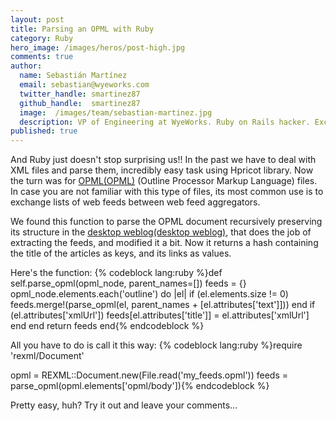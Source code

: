 ```yaml
---
layout: post
title: Parsing an OPML with Ruby
category: Ruby
hero_image: /images/heros/post-high.jpg
comments: true
author:
  name: Sebastián Martínez
  email: sebastian@wyeworks.com
  twitter_handle: smartinez87
  github_handle:  smartinez87
  image:  /images/team/sebastian-martinez.jpg
  description: VP of Engineering at WyeWorks. Ruby on Rails hacker. ExceptionNotification maintainer. Coffee & bacon lover.
published: true
---
```

And Ruby just doesn't stop surprising us!!
In the past we have to deal with XML files and parse them, incredibly easy task using Hpricot library. Now the turn was for [OPML(OPML)](http://en.wikipedia.org/wiki/OPML) (Outline Processor Markup Language) files. In case you are not familiar with this type of files, its most common use is to exchange lists of web feeds between web feed aggregators.

<!--more-->

We found this function to parse the OPML document recursively preserving its structure in the [desktop weblog(desktop weblog)](http://dekstop.de/weblog/), that does the job of extracting the feeds, and modified it a bit. Now it returns a hash containing the title of the articles as keys, and its links as values.

Here's the function:
{% codeblock lang:ruby %}def self.parse_opml(opml_node, parent_names=[])
    feeds = {}
    opml_node.elements.each('outline') do |el|
      if (el.elements.size != 0)
        feeds.merge!(parse_opml(el, parent_names + [el.attributes['text']]))
      end
      if (el.attributes['xmlUrl'])
        feeds[el.attributes['title']] = el.attributes['xmlUrl']
      end
    end
    return feeds
  end{% endcodeblock %}

All you have to do is call it this way:
{% codeblock lang:ruby %}require 'rexml/Document'

opml = REXML::Document.new(File.read('my_feeds.opml'))
feeds = parse_opml(opml.elements['opml/body']){% endcodeblock %}


Pretty easy, huh? Try it out and leave your comments...


